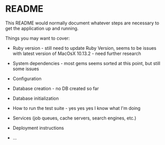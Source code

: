 # README

This README would normally document whatever steps are necessary to get the
application up and running.

Things you may want to cover:

* Ruby version - still need to update Ruby Version, seems to be issues with latest version of MacOsX 10.13.2 - need further research

* System dependencies - most gems seems sorted at this point, but still some issues

* Configuration

* Database creation - no DB created so far 

* Database initialization

* How to run the test suite - yes yes yes I know what I'm doing

* Services (job queues, cache servers, search engines, etc.)

* Deployment instructions

* ...
